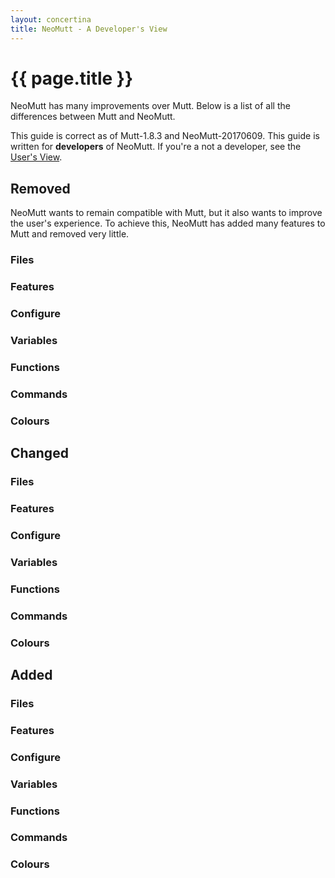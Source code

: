 ```yaml
---
layout: concertina
title: NeoMutt - A Developer's View
---
```

# {{ page.title }}

NeoMutt has many improvements over Mutt.
Below is a list of all the differences between Mutt and NeoMutt.

This guide is correct as of Mutt-1.8.3 and NeoMutt-20170609.
This guide is written for **developers** of NeoMutt.
If you're a not a developer, see the [User's View](user).

## Removed

NeoMutt wants to remain compatible with Mutt, but it also wants to improve the
user's experience.  To achieve this, NeoMutt has added many features to Mutt and
removed very little.

### Files
### Features
### Configure
### Variables
### Functions
### Commands
### Colours

## Changed

### Files
### Features
### Configure
### Variables
### Functions
### Commands
### Colours

## Added

### Files
### Features
### Configure
### Variables
### Functions
### Commands
### Colours

